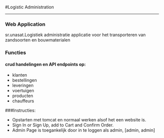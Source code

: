 #Logistic Administration
*** 

### Web Application
sr.unasat.Logistiek administratie applicatie voor het 
transporteren van zandsoorten en bouwmaterialen 

### Functies
#### crud handelingen en API endpoints op: 
* klanten
* bestellingen
* leveringen 
* voertuigen
* producten
* chauffeurs

###Instructies:
* Opstarten met tomcat en normaal werken alsof het een website is. 
* Sign In or Sign Up, add to Cart and Confirm Order. 
* Admin Page is toegankelijk door in te loggen als admin, [admin, admin]


